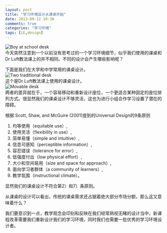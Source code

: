 ```yaml
---
layout: post
title: "学习环境设计从课桌开始"
date: 2013-09-12 10:30
comments: true
categories: "学习环境"
tags: [LE,design]
---
```

![Boy at school desk](https://raw.github.com/lukezhg/Freyja/master/Boy-at-School-Desk.png)  
今天突然注意到一个以前没有思考过的一个学习环境细节，似乎我们使用的课桌和Dr Luft教法课上的并不相同。不同的设计会产生哪些影响呢？  
<!--more-->
下面是我们在大学和中学常用的课桌设计。  
![Two traditional desk](https://raw.github.com/lukezhg/Freyja/master/school-desk.png)  
这个是Dr Luft教法课上使用的课桌设计。  
![Movable desk](https://raw.github.com/lukezhg/Freyja/master/movable-desk.png)  
两者的差异就在于，一个容易移动和重新设计座位，一个更适合某种固定的座位排列方式。很显然我们的课桌设计不够灵活，这也为进行小组合作学习设置了潜在的障碍。  

根据 Scott, Shaw, and McGuire (2001)提到的Universal Design的9条原则
  1) 均等使用（equitable use）,   
  2) 使用灵活（flexibility in use）,   
  3) 简单易懂（simple and intuitive）,   
  4) 信息可感知（perceptible information）,   
  5) 容忍错误（tolerance for error）,   
  6) 低强度付出（low physical effort）,   
  7) 大小和空间易用（size and space for approach）,   
  8) 面向学习者群体（a community of learners）,   
  9) 教学氛围（instructional climate）。  

显然我们的课桌设计不符合第2）和7）条原则。  

从课桌的设计可以看出，传统的课桌需求还占据着绝大部分市场分额，那么这又意味着什么？  

我们要意识到一点，教学观念会印刻和反映在我们经常熟视无睹的设计当中，新课程改革需要我们重新设计我们的学习环境，同时我们也需要一批优秀的学习环境设计者。    